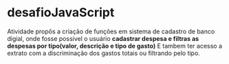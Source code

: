 # desafioJavaScript

Atividade propôs a criação de funções em sistema de cadastro de banco digial, onde fosse possivel o usuário **cadastrar despesa e filtras as despesas por tipo(valor, descrição  e tipo de gasto)** E tambem ter acesso a extrato com a discriminação dos gastos totais ou filtrando pelo tipo.
